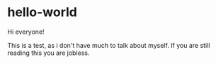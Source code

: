 # hello-world

Hi everyone!

This is a test, as i don't have much to talk about myself.
If you are still reading this you are jobless.
